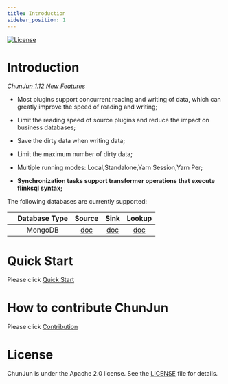 ```yaml
---
title: Introduction
sidebar_position: 1
---
```


[![License](https://img.shields.io/badge/license-Apache%202-4EB1BA.svg)](https://www.apache.org/licenses/LICENSE-2.0.html)
# Introduction

*[ChunJun 1.12 New Features](change-log.md)*

- Most plugins support concurrent reading and writing of data, which can greatly improve the speed of reading and writing;

- Limit the reading speed of source plugins and reduce the impact on business databases;

- Save the dirty data when writing data;

- Limit the maximum number of dirty data;

- Multiple running modes: Local,Standalone,Yarn Session,Yarn Per;

- **Synchronization tasks support transformer operations that execute flinksql syntax;**

The following databases are currently supported:

|                        | Database Type  | Source                          | Sink                          | Lookup
|:----------------------:|:--------------:|:-------------------------------:|:-------------------------------:|:-------------------------------:|
|                        | MongoDB        | [doc](connectors/mongodb/mongodb-source.md) | [doc](connectors/mongodb/mongodb-sink.md) |[doc](connectors/mongodb/mongodb-lookup.md) |


# Quick Start

Please click [Quick Start](quickstart.md)

# How to contribute ChunJun

Please click [Contribution](contributing.md)

# License

ChunJun is under the Apache 2.0 license. See the [LICENSE](http://www.apache.org/licenses/LICENSE-2.0) file for details.
